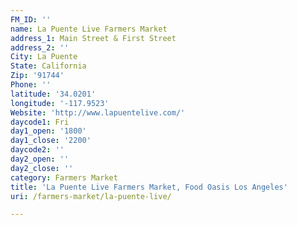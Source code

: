 ```yaml
---
FM_ID: ''
name: La Puente Live Farmers Market
address_1: Main Street & First Street
address_2: ''
City: La Puente
State: California
Zip: '91744'
Phone: ''
latitude: '34.0201'
longitude: '-117.9523'
Website: 'http://www.lapuentelive.com/'
daycode1: Fri
day1_open: '1800'
day1_close: '2200'
daycode2: ''
day2_open: ''
day2_close: ''
category: Farmers Market
title: 'La Puente Live Farmers Market, Food Oasis Los Angeles'
uri: /farmers-market/la-puente-live/

---
```

